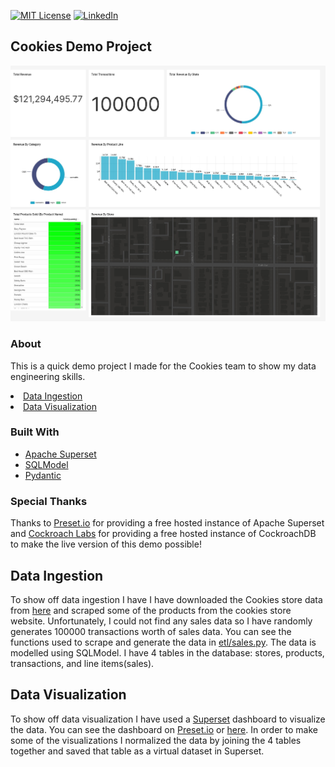 <div id="top"></div>

[![MIT License][license-shield]][license-url]
[![LinkedIn][linkedin-shield]][linkedin-url]

## Cookies Demo Project
[![plot](img/cookies-dashboard.jpg)](https://1e9e83ed.us2a.app.preset.io:443/r/1)

### About
This is a quick demo project I made for the Cookies team to show my data engineering skills.
<li><a href="#Data Ingestion">Data Ingestion</a></li>
<li><a href="#Data Visualization">Data Visualization</a></li>

### Built With
* [Apache Superset](https://superset.apache.org/)
* [SQLModel](https://sqlmodel.tiangolo.com/)
* [Pydantic](https://github.com/samuelcolvin/pydantic)

### Special Thanks
Thanks to [Preset.io](https://preset.io) for providing a free hosted instance of Apache Superset and [Cockroach Labs](https://www.cockroachlabs.com/) for providing a free hosted instance of CockroachDB to make the live version of this demo possible!

## Data Ingestion
To show off data ingestion I have I have downloaded the Cookies store data from [here](https://www.cookies.com/api/stores) and scraped some of the products from the cookies store website. Unfortunately, I could not find any sales data so I have randomly generates 100000 transactions worth of sales data. You can see the functions used to scrape and generate the data in [etl/sales.py](etl/sales.py). The data is modelled using SQLModel. I have 4 tables in the database: stores, products, transactions, and line items(sales).

## Data Visualization
To show off data visualization I have used a [Superset](https://superset.apache.org/) dashboard to visualize the data. You can see the dashboard on [Preset.io](https://1e9e83ed.us2a.app.preset.io:443/r/1) or [here](img/cookies-dashboard.jpg). In order to make some of the visualizations I normalized the data by joining the 4 tables together and saved that table as a virtual dataset in Superset.

<!-- MARKDOWN LINKS & IMAGES -->
<!-- https://www.markdownguide.org/basic-syntax/#reference-style-links -->
[license-shield]: https://img.shields.io/github/license/othneildrew/Best-README-Template.svg?style=for-the-badge
[license-url]: https://github.com/othneildrew/Best-README-Template/blob/master/LICENSE.txt
[linkedin-shield]: https://img.shields.io/badge/-LinkedIn-black.svg?style=for-the-badge&logo=linkedin&colorB=555
[linkedin-url]: https://www.linkedin.com/in/zachary-braun-b53a68151/
[product-screenshot]: images/screenshot.png
